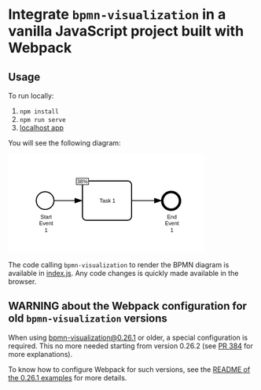 # Integrate `bpmn-visualization` in a vanilla JavaScript project built with Webpack

## Usage

To run locally:

1. `npm install`
2. `npm run serve`
3. [localhost app](http://localhost:8080)

You will see the following diagram:

![BPMN diagram in the home page](docs/home.png)

The code calling `bpmn-visualization` to render the BPMN diagram is available in [index.js](src/index.js).
Any code changes is quickly made available in the browser.


## WARNING about the Webpack configuration for old `bpmn-visualization` versions

When using bpmn-visualization@0.26.1 or older, a special configuration is required. This no more needed starting from version 0.26.2 (see [PR 384](https://github.com/process-analytics/bpmn-visualization-examples/pull/384) for more explanations).

To know how to configure Webpack for such versions, see the [README of the 0.26.1 examples](https://github.com/process-analytics/bpmn-visualization-examples/blob/v0.26.1/projects/javascript-vanilla-with-webpack/README.md) for more details.
